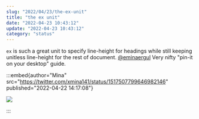 ```yaml
---
slug: "2022/04/23/the-ex-unit"
title: "the ex unit"
date: "2022-04-23 10:43:12"
update: "2022-04-23 10:43:12"
category: "status"
---
```


`ex` is such a great unit to specify line-height for headings while still keeping unitless line-height for the rest of document. [@eminaergul](https://minacodes.com/) Very nifty "pin-it on your desktop" guide.

:::embed{author="Mina" src="https://twitter.com/xmina141/status/1517507799646982146" published="2022-04-22 14:17:08"}

![](/images/post/2022/2022-04-23-10-43-12-the-ex-unit-01.jpg)

:::
